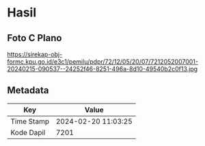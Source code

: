 # Hasil

## Foto C Plano

https://sirekap-obj-formc.kpu.go.id/e3c1/pemilu/pdpr/72/12/05/20/07/7212052007001-20240215-090537--24252f46-8251-496a-8d10-49540b2c0f13.jpg


## Metadata

| Key        | Value               |
| ---------- | ------------------- |
| Time Stamp | 2024-02-20 11:03:25 |
| Kode Dapil | 7201                |



